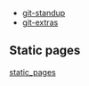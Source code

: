 - [git-standup](https://github.com/kamranahmedse/git-standup)
- [git-extras](https://github.com/tj/git-extras})


Static pages
---
[static_pages](https://www.railstutorial.org/book/static_pages)
